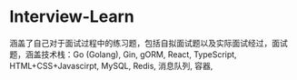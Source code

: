 # Interview-Learn
涵盖了自己对于面试过程中的练习题，包括自拟面试题以及实际面试经过，面试题，涵盖技术栈：Go (Golang), Gin, gORM, React, TypeScript, HTML+CSS+Javascirpt, MySQL, Redis, 消息队列, 容器,
